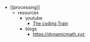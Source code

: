 - [[processing]]
	- resources
		- youtube
			- [The coding Train](https://youtube.com/user/shiffman)
		- blogs
			- https://dynamicmath.xyz